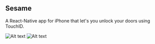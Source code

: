 ## Sesame
A React-Native app for iPhone that let's you unlock your doors using TouchID.

![Alt text](SesameApp/app/images/Sesame-Intro.gif) ![Alt text](SesameApp/app/images/demo-sesame.gif)
